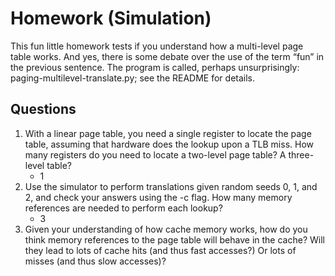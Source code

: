 # Homework (Simulation)
This fun little homework tests if you understand how a multi-level page table works. And yes, there is some debate over the use of the term “fun” in the previous sentence. The program is called, perhaps unsurprisingly: paging-multilevel-translate.py; see the README for details.
## Questions
1. With a linear page table, you need a single register to locate the page table, assuming that hardware does the lookup upon a TLB miss. How many registers do you need to locate a two-level page table? A three-level table?
    - 1
2. Use the simulator to perform translations given random seeds 0, 1, and 2, and check your answers using the -c flag. How many memory references are needed to perform each lookup?
    - 3
3. Given your understanding of how cache memory works, how do you think memory references to the page table will behave in the cache? Will they lead to lots of cache hits (and thus fast accesses?) Or lots of misses (and thus slow accesses)?